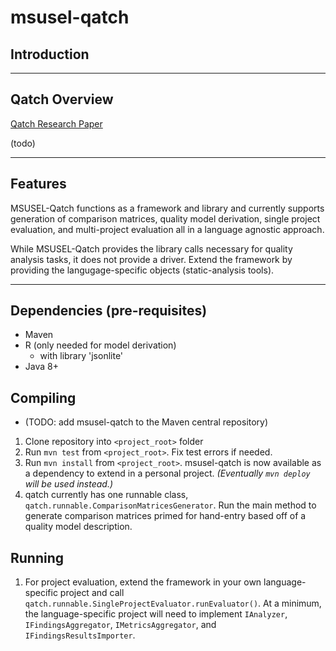 # msusel-qatch
## Introduction

___

## Qatch Overview
[Qatch Research Paper](https://www.sciencedirect.com/science/article/pii/S0957417417303883)

(todo)
___

## Features
MSUSEL-Qatch functions as a framework and library and currently supports generation of comparison matrices, quality model derivation, single project evaluation, and multi-project evaluation all in a language agnostic approach.  

While MSUSEL-Qatch provides the library calls necessary for quality analysis tasks, it does not provide a driver. Extend the framework by providing the langugage-specific objects (static-analysis tools).
___

## Dependencies (pre-requisites)
- Maven
- R (only needed for model derivation)
  - with library 'jsonlite'
- Java 8+

## Compiling
- (TODO: add msusel-qatch to the Maven central repository)
1. Clone repository into `<project_root>` folder
2. Run `mvn test` from `<project_root>`. Fix test errors if needed.
3. Run `mvn install` from `<project_root>`.
msusel-qatch is now available as a dependency to extend in a personal project.
*(Eventually `mvn deploy` will be used instead.)*
4. qatch currently has one runnable class, `qatch.runnable.ComparisonMatricesGenerator`.
Run the main method to generate comparison matrices primed for hand-entry based off of a quality model description.

## Running
1. For project evaluation, extend the framework in your own language-specific project and call `qatch.runnable.SingleProjectEvaluator.runEvaluator()`. At a minimum, the language-specific project will need to implement `IAnalyzer`, `IFindingsAggregator`, `IMetricsAggregator`, and `IFindingsResultsImporter`.
